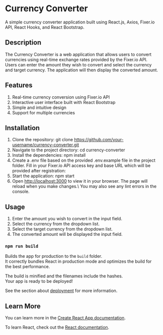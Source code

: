# Currency Converter

A simple currency converter application built using React.js, Axios, Fixer.io API, React Hooks, and React Bootstrap.

## Description

The Currency Converter is a web application that allows users to convert currencies using real-time exchange rates provided by the Fixer.io API. Users can enter the amount they wish to convert and select the currency and target currency. The application will then display the converted amount.

## Features

1. Real-time currency conversion using Fixer.io API
2. Interactive user interface built with React Bootstrap
3. Simple and intuitive design
4. Support for multiple currencies

## Installation

1. Clone the repository:
   git clone https://github.com/your-username/currency-converter.git
2. Navigate to the project directory:
   cd currency-converter
3. Install the dependencies:
   npm install
4. Create a .env file based on the provided .env.example file in the project folder. Fill in your Fixer.io API access key and base URL which will be provided after registration:
5. Start the application:
   npm start
6. Open [http://localhost:3000](http://localhost:3000) to view it in your browser. The page will reload when you make changes.\ You may also see any lint errors in the console.

## Usage

1. Enter the amount you wish to convert in the input field.
2. Select the currency from the dropdown list.
3. Select the target currency from the dropdown list.
4. The converted amount will be displayed the input field.

### `npm run build`

Builds the app for production to the `build` folder.\
It correctly bundles React in production mode and optimizes the build for the best performance.

The build is minified and the filenames include the hashes.\
Your app is ready to be deployed!

See the section about [deployment](https://facebook.github.io/create-react-app/docs/deployment) for more information.

## Learn More

You can learn more in the [Create React App documentation](https://facebook.github.io/create-react-app/docs/getting-started).

To learn React, check out the [React documentation](https://reactjs.org/).
